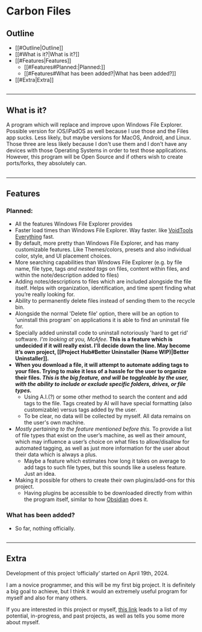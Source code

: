 # Carbon Files

## Outline

- [[#Outline|Outline]]
- [[#What is it?|What is it?]]
- [[#Features|Features]]
	- [[#Features#Planned:|Planned:]]
	- [[#Features#What has been added?|What has been added?]]
- [[#Extra|Extra]]

##
***

## What is it?

A program which will replace and improve upon Windows File Explorer. Possible version for iOS/iPadOS as well because I use those and the Files app sucks. Less likely, but maybe versions for MacOS, Android, and Linux. Those three are less likely because I don't use them and I don't have any devices with those Operating Systems in order to test those applications. However, this program will be Open Source and if others wish to create ports/forks, they absolutely can.

##
***

## Features

### Planned:
- All the features Windows File Explorer provides
- Faster load times than Windows File Explorer. Way faster. like [VoidTools Everything](https://www.voidtools.com/) fast.
- By default, more pretty than Windows File Explorer, and has many customizable features. Like Themes/colors, presets and also individual color, style, and UI placement choices.
- More searching capabilities than Windows File Explorer (e.g. by file name, file type, tags *and nested tags* on files, content within files, and within the note/description added to files)
- Adding notes/descriptions to files which are included alongside the file itself. Helps with organization, identification, and time spent finding what you’re really looking for.
- Ability to permanently delete files instead of sending them to the recycle bin.
- Alongside the normal 'Delete file' option, there will be an option to 'uninstall this program' on applications it is able to find an uninstall file for.
- Specially added uninstall code to uninstall notoriously 'hard to get rid' software. *I'm looking at you, McAfee.* **This is a feature which is undecided if it will really exist. I'll decide down the line. May become it’s own project, [[Project Hub#Better Uninstaller (Name WIP)|Better Uninstaller]].**
- **When you download a file, it will attempt to automate adding tags to your files. Trying to make it less of a hassle for the user to organize their files. *This is the big feature, and will be toggleable by the user, with the ability to include or exclude specific folders, drives, or file types.***
	- Using A.I.(?) or some other method to search the content and add tags to the file. Tags created by AI will have special formatting (also customizable) versus tags added by the user.
	- To be clear, no data will be collected by myself. All data remains on the user's own machine.
- *Mostly pertaining to the feature mentioned before this.* To provide a list of file types that exist on the user’s machine, as well as their amount, which may influence a user’s choice on what files to allow/disallow for automated tagging, as well as just more information for the user about their data which is always a plus.
	- Maybe a feature which estimates how long it takes on average to add tags to such file types, but this sounds like a useless feature. Just an idea.
- Making it possible for others to create their own plugins/add-ons for this project.
	- Having plugins be accessible to be downloaded directly from within the program itself, similar to how [Obsidian](https:www.obsidian.md) does it.

### What has been added?

- So far, nothing officially.

##
***

## Extra

Development of this project ‘officially’ started on April 19th, 2024.

I am a novice programmer, and this will be my first big project. It is definitely a big goal to achieve, but I think it would an extremely useful program for myself and also for many others.

If you are interested in this project or myself, [this link](https://share.note.sx/6eoub87y#wfAxfTvfvyOwSUxJo33J/Jojunh4U5dmOHsLA8jq+eM) leads to a list of my potential, in-progress, and past projects, as well as tells you some more about myself.
